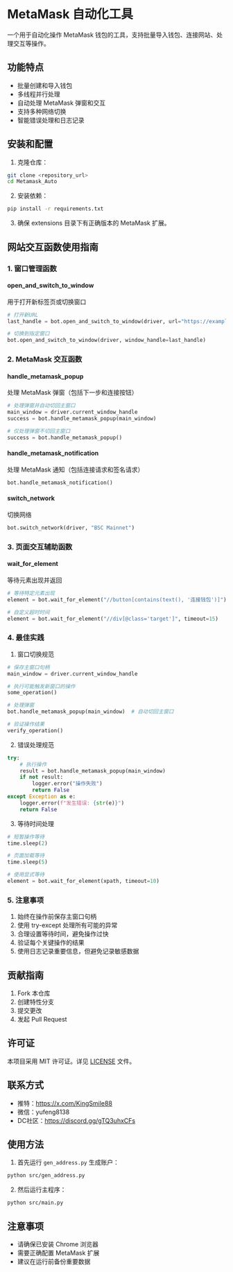 # MetaMask 自动化工具

一个用于自动化操作 MetaMask 钱包的工具，支持批量导入钱包、连接网站、处理交互等操作。

## 功能特点

- 批量创建和导入钱包
- 多线程并行处理
- 自动处理 MetaMask 弹窗和交互
- 支持多种网络切换
- 智能错误处理和日志记录

## 安装和配置

1. 克隆仓库：
```bash
git clone <repository_url>
cd Metamask_Auto
```

2. 安装依赖：
```bash
pip install -r requirements.txt
```

3. 确保 extensions 目录下有正确版本的 MetaMask 扩展。

## 网站交互函数使用指南

### 1. 窗口管理函数

#### open_and_switch_to_window
用于打开新标签页或切换窗口
```python
# 打开新URL
last_handle = bot.open_and_switch_to_window(driver, url="https://example.com")

# 切换到指定窗口
bot.open_and_switch_to_window(driver, window_handle=last_handle)
```

### 2. MetaMask 交互函数

#### handle_metamask_popup
处理 MetaMask 弹窗（包括下一步和连接按钮）
```python
# 处理弹窗并自动切回主窗口
main_window = driver.current_window_handle
success = bot.handle_metamask_popup(main_window)

# 仅处理弹窗不切回主窗口
success = bot.handle_metamask_popup()
```

#### handle_metamask_notification
处理 MetaMask 通知（包括连接请求和签名请求）
```python
bot.handle_metamask_notification()
```

#### switch_network
切换网络
```python
bot.switch_network(driver, "BSC Mainnet")
```

### 3. 页面交互辅助函数

#### wait_for_element
等待元素出现并返回
```python
# 等待特定元素出现
element = bot.wait_for_element("//button[contains(text(), '连接钱包')]")

# 自定义超时时间
element = bot.wait_for_element("//div[@class='target']", timeout=15)
```

### 4. 最佳实践

1. 窗口切换规范
```python
# 保存主窗口句柄
main_window = driver.current_window_handle

# 执行可能触发新窗口的操作
some_operation()

# 处理弹窗
bot.handle_metamask_popup(main_window)  # 自动切回主窗口

# 验证操作结果
verify_operation()
```

2. 错误处理规范
```python
try:
    # 执行操作
    result = bot.handle_metamask_popup(main_window)
    if not result:
        logger.error("操作失败")
        return False
except Exception as e:
    logger.error(f"发生错误: {str(e)}")
    return False
```

3. 等待时间处理
```python
# 短暂操作等待
time.sleep(2)

# 页面加载等待
time.sleep(5)

# 使用显式等待
element = bot.wait_for_element(xpath, timeout=10)
```

### 5. 注意事项

1. 始终在操作前保存主窗口句柄
2. 使用 try-except 处理所有可能的异常
3. 合理设置等待时间，避免操作过快
4. 验证每个关键操作的结果
5. 使用日志记录重要信息，但避免记录敏感数据

## 贡献指南

1. Fork 本仓库
2. 创建特性分支
3. 提交更改
4. 发起 Pull Request

## 许可证

本项目采用 MIT 许可证。详见 [LICENSE](LICENSE) 文件。

## 联系方式

- 推特：https://x.com/KingSmile88
- 微信：yufeng8138 
- DC社区：https://discord.gg/gTQ3uhxCFs

## 使用方法

1. 首先运行 `gen_address.py` 生成账户：
```bash
python src/gen_address.py
```

2. 然后运行主程序：
```bash
python src/main.py
```

## 注意事项

- 请确保已安装 Chrome 浏览器
- 需要正确配置 MetaMask 扩展
- 建议在运行前备份重要数据 
